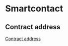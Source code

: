 # Smartcontact

## Contract address

[Contract address](https://rinkeby.etherscan.io/address/0xa0f3aa4f54311c580b92410eee1d4008fff23627)
